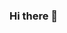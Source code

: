 ### Hi there 👋

<!--
**andyj710/andyj710** is a ✨ _special_ ✨ repository because its `README.md` (this file) appears on your GitHub profile.

Here are some ideas to get you started:

- 🔭 I’m currently working on my associates of Computer Programming...
- 🌱 I’m currently learning C#, Java, and SQL...
- 👯 I’m looking to collaborate on AI, Web Development, and virtually anything that will help secure a job/work for myself building custom websites for local businesses...
- 🤔 I’m looking for help with Web Development/AI/and Server Hosting...
- 💬 Ask me about Aynthing Adrenaline/Travel related...
- 📫 How to reach me: asjablonski26@sccsc.edu...
- 😄 Pronouns: Him...
- ⚡ Fun fact: "Dreamt" is the only English word that ends in the letters "mt"....
-->
